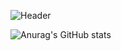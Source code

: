 ![Header](https://www.cyberstudios.io/wp-content/uploads/2016/07/Custom-Hardware-Software-Central-Coast-NSW_hires.jpg)

![Anurag's GitHub stats](https://github-readme-stats.vercel.app/api?username=garymansted)



<!--
**garymansted/garymansted** is a ✨ _special_ ✨ repository because its `README.md` (this file) appears on your GitHub profile.

Here are some ideas to get you started:

- 🔭 I’m currently working on ...
- 🌱 I’m currently learning ...
- 👯 I’m looking to collaborate on ...
- 🤔 I’m looking for help with ...
- 💬 Ask me about ...
- 📫 How to reach me: ...
- 😄 Pronouns: ...
- ⚡ Fun fact: ...
-->
